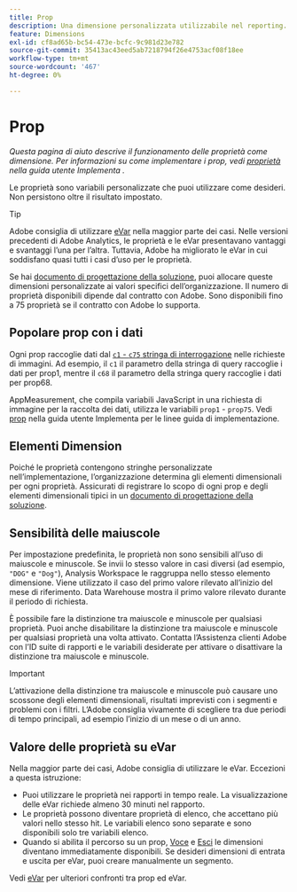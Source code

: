 ```yaml
---
title: Prop
description: Una dimensione personalizzata utilizzabile nel reporting.
feature: Dimensions
exl-id: cf8ad65b-bc54-473e-bcfc-9c981d23e782
source-git-commit: 35413ac43eed5ab7218794f26e4753acf08f18ee
workflow-type: tm+mt
source-wordcount: '467'
ht-degree: 0%

---
```


# Prop

*Questa pagina di aiuto descrive il funzionamento delle proprietà come dimensione. Per informazioni su come implementare i prop, vedi [proprietà](/help/implement/vars/page-vars/prop.md) nella guida utente Implementa .*

Le proprietà sono variabili personalizzate che puoi utilizzare come desideri. Non persistono oltre il risultato impostato.

>[!TIP]
>
>Adobe consiglia di utilizzare [eVar](evar.md) nella maggior parte dei casi. Nelle versioni precedenti di Adobe Analytics, le proprietà e le eVar presentavano vantaggi e svantaggi l’una per l’altra. Tuttavia, Adobe ha migliorato le eVar in cui soddisfano quasi tutti i casi d’uso per le proprietà.

Se hai [documento di progettazione della soluzione](/help/implement/prepare/solution-design.md), puoi allocare queste dimensioni personalizzate ai valori specifici dell’organizzazione. Il numero di proprietà disponibili dipende dal contratto con Adobe. Sono disponibili fino a 75 proprietà se il contratto con Adobe lo supporta.

## Popolare prop con i dati

Ogni prop raccoglie dati dal [`c1` - `c75` stringa di interrogazione](/help/implement/validate/query-parameters.md) nelle richieste di immagini. Ad esempio, il `c1` il parametro della stringa di query raccoglie i dati per prop1, mentre il `c68` il parametro della stringa query raccoglie i dati per prop68.

AppMeasurement, che compila variabili JavaScript in una richiesta di immagine per la raccolta dei dati, utilizza le variabili `prop1` - `prop75`. Vedi [prop](/help/implement/vars/page-vars/prop.md) nella guida utente Implementa per le linee guida di implementazione.

## Elementi Dimension

Poiché le proprietà contengono stringhe personalizzate nell’implementazione, l’organizzazione determina gli elementi dimensionali per ogni proprietà. Assicurati di registrare lo scopo di ogni prop e degli elementi dimensionali tipici in un [documento di progettazione della soluzione](/help/implement/prepare/solution-design.md).

## Sensibilità delle maiuscole

Per impostazione predefinita, le proprietà non sono sensibili all’uso di maiuscole e minuscole. Se invii lo stesso valore in casi diversi (ad esempio, `"DOG"` e `"Dog"`), Analysis Workspace le raggruppa nello stesso elemento dimensione. Viene utilizzato il caso del primo valore rilevato all’inizio del mese di riferimento. Data Warehouse mostra il primo valore rilevato durante il periodo di richiesta.

È possibile fare la distinzione tra maiuscole e minuscole per qualsiasi proprietà. Puoi anche disabilitare la distinzione tra maiuscole e minuscole per qualsiasi proprietà una volta attivato. Contatta l’Assistenza clienti Adobe con l’ID suite di rapporti e le variabili desiderate per attivare o disattivare la distinzione tra maiuscole e minuscole.

>[!IMPORTANT]
>
>L’attivazione della distinzione tra maiuscole e minuscole può causare uno scossone degli elementi dimensionali, risultati imprevisti con i segmenti e problemi con i filtri. L’Adobe consiglia vivamente di scegliere tra due periodi di tempo principali, ad esempio l’inizio di un mese o di un anno.

## Valore delle proprietà su eVar

Nella maggior parte dei casi, Adobe consiglia di utilizzare le eVar. Eccezioni a questa istruzione:

* Puoi utilizzare le proprietà nei rapporti in tempo reale. La visualizzazione delle eVar richiede almeno 30 minuti nel rapporto.
* Le proprietà possono diventare proprietà di elenco, che accettano più valori nello stesso hit. Le variabili elenco sono separate e sono disponibili solo tre variabili elenco.
* Quando si abilita il percorso su un prop, [Voce](entry-dimensions.md) e [Esci](exit-dimensions.md) le dimensioni diventano immediatamente disponibili. Se desideri dimensioni di entrata e uscita per eVar, puoi creare manualmente un segmento.

Vedi [eVar](evar.md) per ulteriori confronti tra prop ed eVar.
